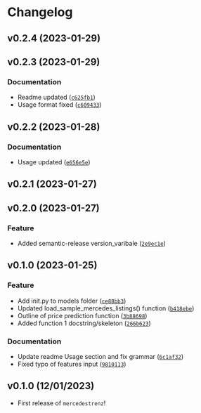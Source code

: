 # Changelog

<!--next-version-placeholder-->

## v0.2.4 (2023-01-29)


## v0.2.3 (2023-01-29)
### Documentation
* Readme updated ([`c625fb1`](https://github.com/UBC-MDS/mercedestrenz/commit/c625fb1543a28ef090e0d0465c7102476ec24da6))
* Usage format fixed ([`c609433`](https://github.com/UBC-MDS/mercedestrenz/commit/c609433b71154cc2a4ef092baaf51430812a4522))

## v0.2.2 (2023-01-28)
### Documentation
* Usage updated ([`e656e5e`](https://github.com/UBC-MDS/mercedestrenz/commit/e656e5e29b644aaf1f351b147e42acc2f2c1c740))

## v0.2.1 (2023-01-27)


## v0.2.0 (2023-01-27)
### Feature
* Added semantic-release version_varibale ([`2e9ec1e`](https://github.com/UBC-MDS/mercedestrenz/commit/2e9ec1e8ab2f5b29999fc7dd5dd18df1c75253b6))

## v0.1.0 (2023-01-25)
### Feature
* Add init.py to models folder ([`ce88bb3`](https://github.com/UBC-MDS/mercedestrenz/commit/ce88bb37c134625257c53175066ce89ac3c8af03))
* Updated load_sample_mercedes_listings() function ([`b418ebe`](https://github.com/UBC-MDS/mercedestrenz/commit/b418ebe555a68eedce95976479fede33d5783249))
* Outline of price prediction function ([`3b88698`](https://github.com/UBC-MDS/mercedestrenz/commit/3b886989588e0b41cdc1c304b00ae85e70b831f0))
* Added function 1 docstring/skeleton ([`266b623`](https://github.com/UBC-MDS/mercedestrenz/commit/266b6230f277c483af2510332b734ccb65d18521))

### Documentation
* Update readme Usage section and fix grammar ([`6c1af32`](https://github.com/UBC-MDS/mercedestrenz/commit/6c1af327daab355d89013d869e7e47bf28d3369e))
* Fixed typo of features input ([`9810113`](https://github.com/UBC-MDS/mercedestrenz/commit/9810113ecae4c02e811b01ad736927bda1687c78))

## v0.1.0 (12/01/2023)

- First release of `mercedestrenz`!